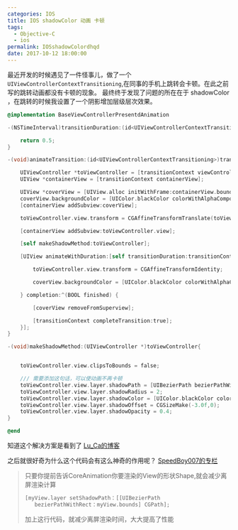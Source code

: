 ```yaml
---
categories: IOS
title: IOS shadowColor 动画 卡顿
tags:
  - Objective-C
  - ios
permalink: IOSshadowColordhqd
date: 2017-10-12 18:00:00
---
```


最近开发的时候遇见了一件怪事儿，做了一个 `UIViewControllerContextTransitioning`,在同事的手机上跳转会卡顿。在此之前写的跳转动画都没有卡顿的现象。
最终终于发现了问题的所在在于 shadowColor ，在跳转的时候我设置了一个阴影增加层级层次效果。
<!-- more -->

````objectivec
@implementation BaseViewControllerPresentdAnimation

-(NSTimeInterval)transitionDuration:(id<UIViewControllerContextTransitioning>)transitionContext {

    return 0.5;
}

-(void)animateTransition:(id<UIViewControllerContextTransitioning>)transitionContext{

    UIViewController *toViewController = [transitionContext viewControllerForKey:(UITransitionContextToViewControllerKey)];
    UIView *containerView = [transitionContext containerView];

    UIView *coverView = [UIView.alloc initWithFrame:containerView.bounds];
    coverView.backgroundColor = [UIColor.blackColor colorWithAlphaComponent:0];
    [containerView addSubview:coverView];

    toViewController.view.transform = CGAffineTransformTranslate(toViewController.view.transform, CGRectGetWidth(toViewController.view.frame), 0);

    [containerView addSubview:toViewController.view];

    [self makeShadowMethod:toViewController];

    [UIView animateWithDuration:[self transitionDuration:transitionContext] animations:^{

        toViewController.view.transform = CGAffineTransformIdentity;

        coverView.backgroundColor = [UIColor.blackColor colorWithAlphaComponent:0.3];

    } completion:^(BOOL finished) {

        [coverView removeFromSuperview];

        [transitionContext completeTransition:true];
    }];
}

-(void)makeShadowMethod:(UIViewController *)toViewController{


    toViewController.view.clipsToBounds = false;

    /// 需要添加这句话，可以使动画不再卡顿
    toViewController.view.layer.shadowPath = [UIBezierPath bezierPathWithRect:toViewController.view.bounds].CGPath;
    toViewController.view.layer.shadowRadius = 2;
    toViewController.view.layer.shadowColor = [UIColor.blackColor colorWithAlphaComponent:0.4].CGColor;
    toViewController.view.layer.shadowOffset = CGSizeMake(-3.0f,0);
    toViewController.view.layer.shadowOpacity = 0.4;
}

@end
````

知道这个解决方案是看到了 [Lu_Ca的博客](http://blog.csdn.net/Lu_Ca/article/details/47422913)

之后就很好奇为什么这个代码会有这么神奇的作用呢？ [SpeedBoy007的专栏](http://blog.csdn.net/meegomeego/article/details/22728465)

>  只要你提前告诉CoreAnimation你要渲染的View的形状Shape,就会减少离屏渲染计算
>````objectivec
>[myView.layer setShadowPath：[[UIBezierPath
>    bezierPathWithRect：myView.bounds] CGPath];
>````
>加上这行代码，就减少离屏渲染时间，大大提高了性能
